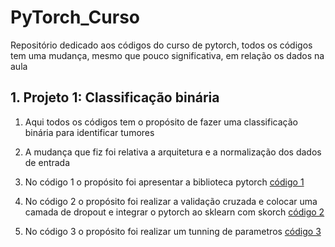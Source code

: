 # PyTorch_Curso
Repositório dedicado aos códigos do curso de pytorch, todos os códigos tem uma mudança, mesmo que pouco significativa, em relação os dados na aula

## 1. Projeto 1: Classificação binária
1. Aqui todos os códigos tem o propósito de fazer uma classificação binária para identificar tumores
2. A mudança que fiz foi relativa a arquitetura e a normalização dos dados de entrada
3. No código 1 o propósito foi apresentar a biblioteca pytorch
[código 1]()

4. No código 2 o propósito foi realizar a validação cruzada e colocar uma camada de dropout e integrar o pytorch ao sklearn com skorch
[código 2]()

5. No código 3 o propósito foi realizar um tunning de parametros
[código 3]()
